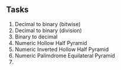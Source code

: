 ## Tasks

1. Decimal to binary (bitwise)
2. Decimal to binary (division)
3. Binary to decimal
4. Numeric Hollow Half Pyramid
5. Numeric Inverted Hollow Half Pyramid
6. Numeric Palimdrome Equilateral Pyramid
7. 